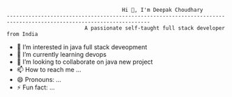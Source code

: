
                                         Hi 👋, I'm Deepak Choudhary
    --------------------------------------------------------------------------------------------------------------------
                             A passionate self-taught full stack developer from India


- 👀 I’m interested in java full stack deveopment
- 🌱 I’m currently learning devops
- 💞️ I’m looking to collaborate on java new project
- 📫 How to reach me ...
- 😄 Pronouns: ...
- ⚡ Fun fact: ...

<!---
DeepakSirvi/DeepakSirvi is a ✨ special ✨ repository because its `README.md` (this file) appears on your GitHub profile.
You can click the Preview link to take a look at your changes.
--->
